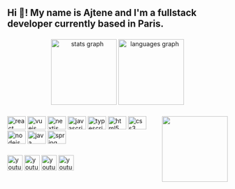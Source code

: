 <h2 align="left">Hi 👋! My name is Ajtene and I'm a fullstack developer currently based in Paris.</h2>

###

<div align="center">
  <img src="https://github-readme-stats.vercel.app/api?username=akurtaliqi&hide_title=false&hide_rank=false&show_icons=true&include_all_commits=true&count_private=true&disable_animations=false&theme=dracula&locale=en&hide_border=false" height="150" alt="stats graph"  />
  <img src="https://github-readme-stats.vercel.app/api/top-langs?username=akurtaliqi&locale=en&hide_title=false&layout=compact&card_width=320&langs_count=5&theme=dracula&hide_border=false" height="150" alt="languages graph"  />
</div>

###

<img align="right" height="150" src="https://media.tenor.com/Ws8Z7B-iAXgAAAAi/retsuko-nice.gif"  />

###

<div align="left">
  <img src="https://cdn.jsdelivr.net/gh/devicons/devicon/icons/react/react-original.svg" height="30" width="42" alt="react logo"  />
  <img src="https://cdn.jsdelivr.net/gh/devicons/devicon/icons/vuejs/vuejs-original.svg" height="30" width="42" alt="vuejs logo"  />
  <img src="https://cdn.jsdelivr.net/gh/devicons/devicon/icons/nextjs/nextjs-original.svg" height="30" width="42" alt="nextjs logo"  />
  <img src="https://cdn.jsdelivr.net/gh/devicons/devicon/icons/javascript/javascript-original.svg" height="30" width="42" alt="javascript logo"  />
  <img src="https://cdn.jsdelivr.net/gh/devicons/devicon/icons/typescript/typescript-plain.svg" height="30" width="42" alt="typescript logo"  />
  <img src="https://cdn.jsdelivr.net/gh/devicons/devicon/icons/html5/html5-original.svg" height="30" width="42" alt="html5 logo"  />
  <img src="https://cdn.jsdelivr.net/gh/devicons/devicon/icons/css3/css3-original.svg" height="30" width="42" alt="css3 logo"  />
  <img src="https://cdn.jsdelivr.net/gh/devicons/devicon/icons/nodejs/nodejs-original.svg" height="30" width="42" alt="nodejs logo"  />
  <img src="https://cdn.jsdelivr.net/gh/devicons/devicon/icons/java/java-original.svg" height="30" width="42" alt="java logo"  />
  <img src="https://cdn.jsdelivr.net/gh/devicons/devicon/icons/spring/spring-original.svg" height="30" width="42" alt="spring logo"  />
</div>

###

<div align="left">
  <a href="https://www.linkedin.com/in/a-kurtaliqi/" target="_blank"><img src="https://img.shields.io/static/v1?message=LinkedIn&logo=linkedin&label=&color=blue&logoColor=white&labelColor=&style=for-the-badge" height="35" alt="youtube logo" /></a>
  <a href="https://www.akurtaliqi.com" target="_blank"><img src="https://img.shields.io/static/v1?message=Website&logo=appveyor&label=&color=red&logoColor=white&labelColor=&style=for-the-badge" height="35" alt="youtube logo" /></a>
  <a href="mailto:ajtene.kurtaliqi@gmai.com" target="_blank"><img src="https://img.shields.io/static/v1?message=Gmail&logo=gmail&label=&color=white&logoColor=red&labelColor=&style=for-the-badge" height="35" alt="youtube logo" /></a>
  <a href="https://twitter.com/shuufleur" target="_blank"><img src="https://img.shields.io/static/v1?message=Twitter&logo=twitter&label=&color=blue&logoColor=white&labelColor=&style=for-the-badge" height="35" alt="youtube logo" /></a>
</div>

###
